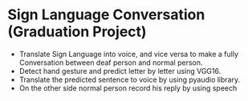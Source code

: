 
# Sign Language Conversation (Graduation Project)
  - Translate Sign Language into voice, and vice versa to make a fully Conversation between deaf person and normal person.
  - Detect hand gesture and predict letter by letter using VGG16.
  - Translate the predicted sentence to voice by using pyaudio library.
  - On the other side normal person record his reply by using speech
